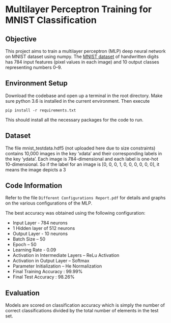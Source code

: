 # Multilayer Perceptron Training for MNIST Classification

## Objective
This project aims to train a multilayer perceptron (MLP) deep neural network on MNIST dataset using numpy. The [MNIST dataset](http://yann.lecun.com/exdb/mnist/) of handwritten digits has 784 input features (pixel values in each image) and 10 output classes representing numbers 0–9.

## Environment Setup
Download the codebase and open up a terminal in the root directory. Make sure python 3.6 is installed in the current environment. Then execute

    pip install -r requirements.txt

This should install all the necessary packages for the code to run.

## Dataset
The file mnist_testdata.hdf5 (not uploaded here due to size constraints) contains 10,000 images in the key ‘xdata’ and their corresponding labels in the key ‘ydata’. Each image is 784-dimensional and each label is one-hot 10-dimensional. So if the label for an image is [0, 0, 0, 1, 0, 0, 0, 0, 0, 0], it means the image depicts a 3

## Code Information
Refer to the file `Different Configurations Report.pdf` for details and graphs on the various configurations of the MLP.

The best accuracy was obtained using the following configuration:
- Input Layer - 784 neurons
- 1 Hidden layer of 512 neurons
- Output Layer - 10 neurons
- Batch Size – 50
- Epoch – 50
- Learning Rate - 0.09
- Activation in Intermediate Layers – ReLu Activation
- Activation in Output Layer – Softmax
- Parameter Initialization – He Normalization
- Final Training Accuracy : 99.99%
- Final Test Accuracy : 98.26%

## Evaluation
Models are scored on classification accuracy which is simply the number of correct classifications divided by the total number of elements in the test set.
